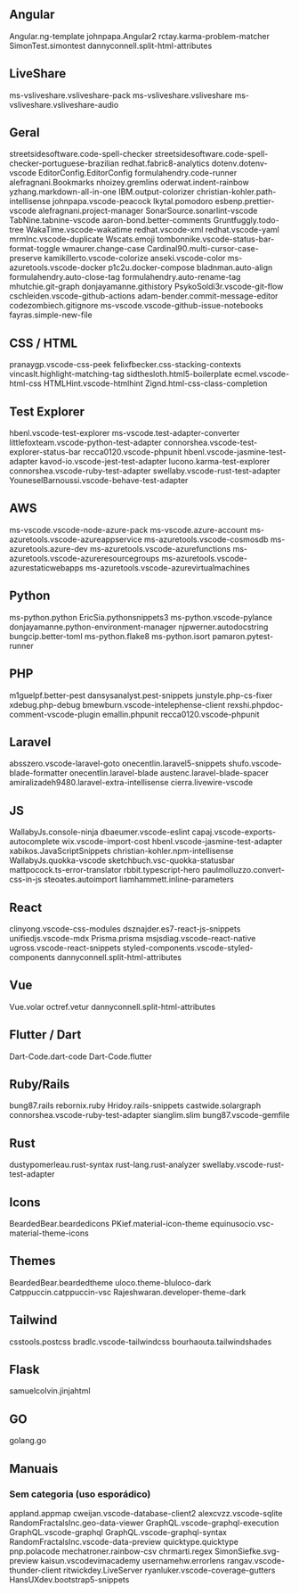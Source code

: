 ## Angular
Angular.ng-template
johnpapa.Angular2
rctay.karma-problem-matcher
SimonTest.simontest
dannyconnell.split-html-attributes

## LiveShare
ms-vsliveshare.vsliveshare-pack
  ms-vsliveshare.vsliveshare
  ms-vsliveshare.vsliveshare-audio

## Geral
streetsidesoftware.code-spell-checker
streetsidesoftware.code-spell-checker-portuguese-brazilian
redhat.fabric8-analytics
dotenv.dotenv-vscode
EditorConfig.EditorConfig
formulahendry.code-runner
alefragnani.Bookmarks
nhoizey.gremlins
oderwat.indent-rainbow
yzhang.markdown-all-in-one
IBM.output-colorizer
christian-kohler.path-intellisense
johnpapa.vscode-peacock
lkytal.pomodoro
esbenp.prettier-vscode
alefragnani.project-manager
SonarSource.sonarlint-vscode
TabNine.tabnine-vscode
aaron-bond.better-comments
Gruntfuggly.todo-tree
WakaTime.vscode-wakatime
redhat.vscode-xml
redhat.vscode-yaml
mrmlnc.vscode-duplicate
Wscats.emoji
tombonnike.vscode-status-bar-format-toggle
wmaurer.change-case
Cardinal90.multi-cursor-case-preserve
kamikillerto.vscode-colorize
anseki.vscode-color
ms-azuretools.vscode-docker
p1c2u.docker-compose
bladnman.auto-align
formulahendry.auto-close-tag
formulahendry.auto-rename-tag
mhutchie.git-graph
donjayamanne.githistory
PsykoSoldi3r.vscode-git-flow
cschleiden.vscode-github-actions
adam-bender.commit-message-editor
codezombiech.gitignore
ms-vscode.vscode-github-issue-notebooks
fayras.simple-new-file

## CSS / HTML
pranaygp.vscode-css-peek
felixfbecker.css-stacking-contexts
vincaslt.highlight-matching-tag
sidthesloth.html5-boilerplate
ecmel.vscode-html-css
HTMLHint.vscode-htmlhint
Zignd.html-css-class-completion

## Test Explorer
hbenl.vscode-test-explorer
ms-vscode.test-adapter-converter
littlefoxteam.vscode-python-test-adapter
connorshea.vscode-test-explorer-status-bar
recca0120.vscode-phpunit
hbenl.vscode-jasmine-test-adapter
kavod-io.vscode-jest-test-adapter
lucono.karma-test-explorer
connorshea.vscode-ruby-test-adapter
swellaby.vscode-rust-test-adapter
YouneselBarnoussi.vscode-behave-test-adapter

## AWS
ms-vscode.vscode-node-azure-pack
  ms-vscode.azure-account
  ms-azuretools.vscode-azureappservice
  ms-azuretools.vscode-cosmosdb
  ms-azuretools.azure-dev
  ms-azuretools.vscode-azurefunctions
  ms-azuretools.vscode-azureresourcegroups
  ms-azuretools.vscode-azurestaticwebapps
  ms-azuretools.vscode-azurevirtualmachines

## Python
ms-python.python
EricSia.pythonsnippets3
ms-python.vscode-pylance
donjayamanne.python-environment-manager
njpwerner.autodocstring
bungcip.better-toml
ms-python.flake8
ms-python.isort
pamaron.pytest-runner

## PHP
m1guelpf.better-pest
dansysanalyst.pest-snippets
junstyle.php-cs-fixer
xdebug.php-debug
bmewburn.vscode-intelephense-client
rexshi.phpdoc-comment-vscode-plugin
emallin.phpunit
recca0120.vscode-phpunit

## Laravel
absszero.vscode-laravel-goto
onecentlin.laravel5-snippets
shufo.vscode-blade-formatter
onecentlin.laravel-blade
austenc.laravel-blade-spacer
amiralizadeh9480.laravel-extra-intellisense
cierra.livewire-vscode

## JS
WallabyJs.console-ninja
dbaeumer.vscode-eslint
capaj.vscode-exports-autocomplete
wix.vscode-import-cost
hbenl.vscode-jasmine-test-adapter
xabikos.JavaScriptSnippets
christian-kohler.npm-intellisense
WallabyJs.quokka-vscode
sketchbuch.vsc-quokka-statusbar
mattpocock.ts-error-translator
rbbit.typescript-hero
paulmolluzzo.convert-css-in-js
steoates.autoimport
liamhammett.inline-parameters

## React
clinyong.vscode-css-modules
dsznajder.es7-react-js-snippets
unifiedjs.vscode-mdx
Prisma.prisma
msjsdiag.vscode-react-native
ugross.vscode-react-snippets
styled-components.vscode-styled-components
dannyconnell.split-html-attributes

## Vue
Vue.volar
octref.vetur
dannyconnell.split-html-attributes

## Flutter / Dart
Dart-Code.dart-code
Dart-Code.flutter

## Ruby/Rails
bung87.rails
rebornix.ruby
Hridoy.rails-snippets
castwide.solargraph
connorshea.vscode-ruby-test-adapter
sianglim.slim
bung87.vscode-gemfile

## Rust
dustypomerleau.rust-syntax
rust-lang.rust-analyzer
swellaby.vscode-rust-test-adapter

## Icons
BeardedBear.beardedicons
PKief.material-icon-theme
equinusocio.vsc-material-theme-icons

## Themes
BeardedBear.beardedtheme
uloco.theme-bluloco-dark
Catppuccin.catppuccin-vsc
Rajeshwaran.developer-theme-dark

## Tailwind
csstools.postcss
bradlc.vscode-tailwindcss
bourhaouta.tailwindshades

## Flask
samuelcolvin.jinjahtml

## GO
golang.go

## Manuais
### Sem categoria (uso esporádico)
appland.appmap
cweijan.vscode-database-client2
alexcvzz.vscode-sqlite
RandomFractalsInc.geo-data-viewer
GraphQL.vscode-graphql-execution
GraphQL.vscode-graphql
GraphQL.vscode-graphql-syntax
RandomFractalsInc.vscode-data-preview
quicktype.quicktype
pnp.polacode
mechatroner.rainbow-csv
chrmarti.regex
SimonSiefke.svg-preview
kaisun.vscodevimacademy
usernamehw.errorlens
rangav.vscode-thunder-client
ritwickdey.LiveServer
ryanluker.vscode-coverage-gutters
HansUXdev.bootstrap5-snippets
